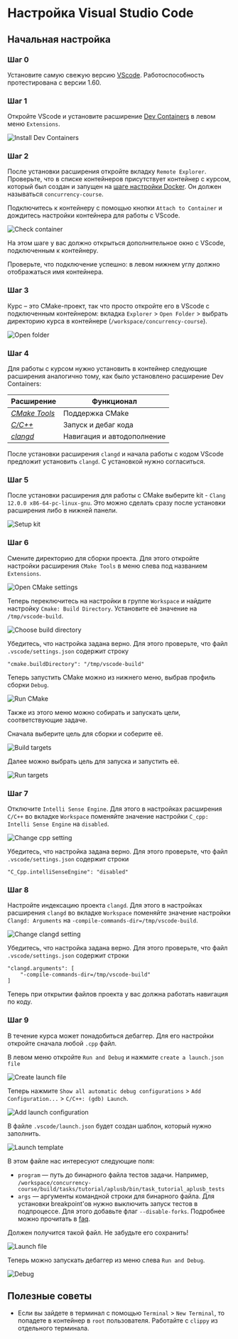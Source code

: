 # Настройка Visual Studio Code

## Начальная настройка

### Шаг 0

Установите самую свежую версию [VScode](https://code.visualstudio.com/download). Работоспособность протестирована с версии 1.60.

### Шаг 1

Откройте VScode и установите расширение [Dev Containers](https://marketplace.visualstudio.com/items?itemName=ms-vscode-remote.remote-containers) в левом меню `Extensions`.

![Install Dev Containers](https://gitlab.com/concurrency-course-2022-ta/concurrency-course-media/-/raw/main/docs-images/vscode-install-extension.png)

### Шаг 2

После установки расширения откройте вкладку `Remote Explorer`. Проверьте, что в списке контейнеров присутствует контейнер с курсом, который был создан и запущен на [шаге настройки Docker](docker.md). Он должен называться `concurrency-course`. 

Подключитесь к контейнеру с помощью кнопки `Attach to Container` и дождитесь настройки контейнера для работы с VScode.

![Check container](https://gitlab.com/concurrency-course-2022-ta/concurrency-course-media/-/raw/main/docs-images/vscode-check-container.png)

На этом шаге у вас должно открыться дополнительное окно с VScode, подключенным к контейнеру.

Проверьте, что подключение успешно: в левом нижнем углу должно отображаться имя контейнера.

### Шаг 3

Курс – это CMake-проект, так что просто откройте его в VScode с подключенным контейнером: вкладка `Explorer` > `Open Folder` > выбрать директорию курса в контейнере (`/workspace/concurrency-course`).

![Open folder](https://gitlab.com/concurrency-course-2022-ta/concurrency-course-media/-/raw/main/docs-images/vscode-open-folder.png)

### Шаг 4

Для работы с курсом нужно установить в контейнер следующие расширения аналогично тому, как было установлено расширение Dev Containers:

| Расширение | Функционал |
|---|---|
| _[CMake Tools](https://marketplace.visualstudio.com/items?itemName=ms-vscode.cmake-tools)_ | Поддержка CMake |
| _[C/C++](https://marketplace.visualstudio.com/items?itemName=ms-vscode.cpptools)_ | Запуск и дебаг кода
| _[clangd](https://marketplace.visualstudio.com/items?itemName=llvm-vs-code-extensions.vscode-clangd)_ | Навигация и автодополнение |

После установки расширения `clangd` и начала работы с кодом VScode предложит установить `clangd`. С установкой нужно согласиться.

### Шаг 5

После установки расширения для работы с CMake выберите kit - `Clang 12.0.0 x86-64-pc-linux-gnu`. Это можно сделать сразу после установки расширения либо в нижней панели.

![Setup kit](https://gitlab.com/concurrency-course-2022-ta/concurrency-course-media/-/raw/main/docs-images/vscode-choose-kit.png)

### Шаг 6

Смените директорию для сборки проекта. Для этого откройте настройки расширения `CMake Tools` в меню слева под названием `Extensions`.

![Open CMake settings](https://gitlab.com/concurrency-course-2022-ta/concurrency-course-media/-/raw/main/docs-images/vscode-open-cmake-settings.png)

Теперь переключитесь на настройки в группе `Workspace` и найдите настройку `Cmake: Build Directory`. Установите её значение на `/tmp/vscode-build`.

![Choose build directory](https://gitlab.com/concurrency-course-2022-ta/concurrency-course-media/-/raw/main/docs-images/vscode-choose-build-dir.png)

Убедитесь, что настройка задана верно. Для этого проверьте, что файл `.vscode/settings.json` содержит строку
```
"cmake.buildDirectory": "/tmp/vscode-build"
```

Теперь запустить CMake можно из нижнего меню, выбрав профиль сборки `Debug`.

![Run CMake](https://gitlab.com/concurrency-course-2022-ta/concurrency-course-media/-/raw/main/docs-images/vscode-run-cmake.png)

Также из этого меню можно собирать и запускать цели, соответствующие задаче.

Сначала выберите цель для сборки и соберите её.

![Build targets](https://gitlab.com/concurrency-course-2022-ta/concurrency-course-media/-/raw/main/docs-images/vscode-build.png)

Далее можно выбрать цель для запуска и запустить её.

![Run targets](https://gitlab.com/concurrency-course-2022-ta/concurrency-course-media/-/raw/main/docs-images/vscode-run.png)

### Шаг 7 

Отключите `Intelli Sense Engine`. Для этого в настройках расширения `C/C++` во вкладке `Workspace` поменяйте значение настройки `C_cpp: Intelli Sense Engine` на `disabled`.

![Change cpp setting](https://gitlab.com/concurrency-course-2022-ta/concurrency-course-media/-/raw/main/docs-images/vscode-disable-intelli.png)

Убедитесь, что настройка задана верно. Для этого проверьте, что файл `.vscode/settings.json` содержит строки
```
"C_Cpp.intelliSenseEngine": "disabled"
```

### Шаг 8

Настройте индексацию проекта `clangd`. Для этого в настройках расширения `clangd` во вкладке `Workspace` поменяйте значение настройки `Clangd: Arguments` на `-compile-commands-dir=/tmp/vscode-build`. 

![Change clangd setting](https://gitlab.com/concurrency-course-2022-ta/concurrency-course-media/-/raw/main/docs-images/vscode-change-clang-setting.png)

Убедитесь, что настройка задана верно. Для этого проверьте, что файл `.vscode/settings.json` содержит строки
```
"clangd.arguments": [
    "-compile-commands-dir=/tmp/vscode-build"
]
```

Теперь при открытии файлов проекта у вас должна работать навигация по коду.

### Шаг 9

В течение курса может понадобиться дебаггер. Для его настройки откройте сначала любой `.cpp` файл. 

В левом меню откройте `Run and Debug` и нажмите `create a launch.json file`

![Create launch file](https://gitlab.com/concurrency-course-2022-ta/concurrency-course-media/-/raw/main/docs-images/vscode-create-launch-file.png)

Теперь нажмите `Show all automatic debug configurations` > `Add Configuration...` > `C/C++: (gdb) Launch`. 

![Add launch configuration](https://gitlab.com/concurrency-course-2022-ta/concurrency-course-media/-/raw/main/docs-images/vscode-add-configuration.png)


В файле `.vscode/launch.json` будет создан шаблон, который нужно заполнить. 

![Launch template](https://gitlab.com/concurrency-course-2022-ta/concurrency-course-media/-/raw/main/docs-images/vscode-launch-template.png)

В этом файле нас интересуют следующие поля:
- `program` — путь до бинарного файла тестов задачи. Например, `/workspace/concurrency-course/build/tasks/tutorial/aplusb/bin/task_tutorial_aplusb_tests`
- `args` — аргументы командной строки для бинарного файла. Для установки breakpoint'ов нужно выключить запуск тестов в подпроцессе. Для этого добавьте флаг `--disable-forks`. Подробнее можно прочитать в [faq](faq.md).

Должен получится такой файл. Не забудьте его сохранить!

![Launch file](https://gitlab.com/concurrency-course-2022-ta/concurrency-course-media/-/raw/main/docs-images/vscode-launch-file.png)

Теперь можно запускать дебаггер из меню слева `Run and Debug`.

![Debug](https://gitlab.com/concurrency-course-2022-ta/concurrency-course-media/-/raw/main/docs-images/vscode-debug.png)

## Полезные советы

- Если вы зайдете в терминал с помощью `Terminal` > `New Terminal`, то попадете в контейнер в `root` пользователя. Работайте с `clippy` из отдельного терминала.
